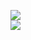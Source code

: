[![](https://img.shields.io/badge/Made%20With-Github%20Spray-lightgrey.svg?style=for-the-badge&logo=github)](https://github.com/Annihil/github-spray#28916)  
[![](https://i.imgur.com/2DrTn0Z.gif)](https://github.com/Annihil/github-spray)